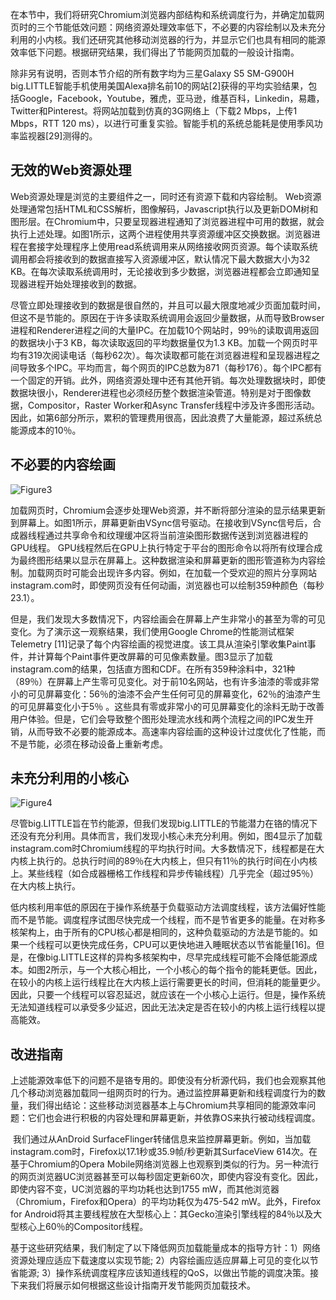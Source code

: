 在本节中，我们将研究Chromium浏览器内部结构和系统调度行为，并确定加载网页时的三个节能低效问题：网络资源处理效率低下，不必要的内容绘制以及未充分利用的小内核。我们还研究其他移动浏览器的行为，并显示它们也具有相同的能源效率低下问题。根据研究结果，我们得出了节能网页加载的一般设计指南。

除非另有说明，否则本节介绍的所有数字均为三星Galaxy S5 SM-G900H big.LITTLE智能手机使用美国Alexa排名前10的网站[2]获得的平均实验结果，包括Google，Facebook，Youtube，雅虎，亚马逊，维基百科，Linkedin，易趣，Twitter和Pinterest。将网站加载到仿真的3G网络上（下载2 Mbps，上传1 Mbps，RTT 120 ms），以进行可重复实验。智能手机的系统总能耗是使用季风功率监视器[29]测得的。

## 无效的Web资源处理

Web资源处理是浏览的主要组件之一，同时还有资源下载和内容绘制。 Web资源处理通常包括HTML和CSS解析，图像解码，Javascript执行以及更新DOM树和图形层。在Chromium中，只要呈现器进程通知了浏览器进程中可用的数据，就会执行上述处理。如图1所示，这两个进程使用共享资源缓冲区交换数据。浏览器进程在套接字处理程序上使用read系统调用来从网络接收网页资源。每个读取系统调用都会将接收到的数据直接写入资源缓冲区，默认情况下最大数据大小为32 KB。在每次读取系统调用时，无论接收到多少数据，浏览器进程都会立即通知呈现器进程开始处理接收到的数据。

尽管立即处理接收到的数据是很自然的，并且可以最大限度地减少页面加载时间，但这不是节能的。原因在于许多读取系统调用会返回少量数据，从而导致Browser进程和Renderer进程之间的大量IPC。在加载10个网站时，99％的读取调用返回的数据块小于3 KB，每次读取返回的平均数据量仅为1.3 KB。加载一个网页时平均有319次阅读电话（每秒62次）。每次读取都可能在浏览器进程和呈现器进程之间导致多个IPC。平均而言，每个网页的IPC总数为871（每秒176）。每个IPC都有一个固定的开销。此外，网络资源处理中还有其他开销。每次处理数据块时，即使数据块很小，Renderer进程也必须经历整个数据渲染管道。特别是对于图像数据，Compositor，Raster Worker和Async Transfer线程中涉及许多图形活动。因此，如第6部分所示，累积的管理费用很高，因此浪费了大量能源，超过系统总能源成本的10％。

## 不必要的内容绘画

![Figure3](/image/Figure3.png)

加载网页时，Chromium会逐步处理Web资源，并不断将部分渲染的显示结果更新到屏幕上。如图1所示，屏幕更新由VSync信号驱动。在接收到VSync信号后，合成器线程通过共享命令和纹理缓冲区将当前渲染图形数据传送到浏览器进程的GPU线程。 GPU线程然后在GPU上执行特定于平台的图形命令以将所有纹理合成为最终图形结果以显示在屏幕上。这种数据渲染和屏幕更新的图形管道称为内容绘制。加载网页时可能会出现许多内容。例如，在加载一个受欢迎的照片分享网站instagram.com时，即使网页没有任何动画，浏览器也可以绘制359种颜色（每秒23.1）。

但是，我们发现大多数情况下，内容绘画会在屏幕上产生非常小的甚至为零的可见变化。为了演示这一观察结果，我们使用Google Chrome的性能测试框架Telemetry [11]记录了每个内容绘画的视觉进度。该工具从渲染引擎收集Paint事件，并计算每个Paint事件更改屏幕的可见像素数量。图3显示了加载instagram.com的结果，包括直方图和CDF。在所有359种涂料中，321种（89％）在屏幕上产生零可见变化。对于前10名网站，也有许多油漆的零或非常小的可见屏幕变化：56％的油漆不会产生任何可见的屏幕变化，62％的油漆产生的可见屏幕变化小于5％ 。这些具有零或非常小的可见屏幕变化的涂料无助于改善用户体验。但是，它们会导致整个图形处理流水线和两个流程之间的IPC发生开销，从而导致不必要的能源成本。高速率内容绘画的这种设计过度优化了性能，而不是节能，必须在移动设备上重新考虑。

## 未充分利用的小核心

![Figure4](/image/Figure4.png)

尽管big.LITTLE旨在节约能源，但我们发现big.LITTLE的节能潜力在铬的情况下还没有充分利用。具体而言，我们发现小核心未充分利用。例如，图4显示了加载instagram.com时Chromium线程的平均执行时间。大多数情况下，线程都是在大内核上执行的。总执行时间的89％在大内核上，但只有11％的执行时间在小内核上。某些线程（如合成器栅格工作线程和异步传输线程）几乎完全（超过95％）在大内核上执行。

低内核利用率低的原因在于操作系统基于负载驱动方法调度线程，该方法偏好性能而不是节能。调度程序试图尽快完成一个线程，而不是节省更多的能量。在对称多核架构上，由于所有的CPU核心都是相同的，这种负载驱动的方法是节能的。如果一个线程可以更快完成任务，CPU可以更快地进入睡眠状态以节省能量[16]。但是，在像big.LITTLE这样的异构多核架构中，尽早完成线程可能不会降低能源成本。如图2所示，与一个大核心相比，一个小核心的每个指令的能耗更低。因此，在较小的内核上运行线程比在大内核上运行需要更长的时间，但消耗的能量更少。因此，只要一个线程可以容忍延迟，就应该在一个小核心上运行。但是，操作系统无法知道线程可以承受多少延迟，因此无法决定是否在较小的内核上运行线程以提高能效。

## 改进指南

上述能源效率低下的问题不是铬专用的。即使没有分析源代码，我们也会观察其他几个移动浏览器加载同一组网页时的行为。通过监控屏幕更新和线程调度行为的数量，我们得出结论：这些移动浏览器基本上与Chromium共享相同的能源效率问题：它们也会进行积极的内容处理和屏幕更新，并依靠OS来执行被动线程调度。

 我们通过从AnDroid SurfaceFlinger转储信息来监控屏幕更新。例如，当加载instagram.com时，Firefox以17.1秒或35.9帧/秒更新其SurfaceView 614次。在基于Chromium的Opera Mobile网络浏览器上也观察到类似的行为。另一种流行的网页浏览器UC浏览器甚至可以每秒固定更新60次，即使内容没有变化。因此，即使内容不变，UC浏览器的平均功耗也达到1755 mW，而其他浏览器（Chromium，Firefox和Opera）的平均功耗仅为475-542 mW。此外，Firefox for Android将其主要线程放在大型核心上：其Gecko渲染引擎线程的84％以及大型核心上60％的Compositor线程。

基于这些研究结果，我们制定了以下降低网页加载能量成本的指导方针：1）网络资源处理应适应下载速度以实现节能; 2）内容绘画应适应屏幕上可见的变化以节省能源; 3）操作系统调度程序应该知道线程的QoS，以做出节能的调度决策。接下来我们将展示如何根据这些设计指南开发节能网页加载技术。